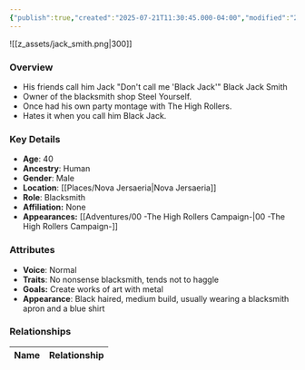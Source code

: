 ```yaml
---
{"publish":true,"created":"2025-07-21T11:30:45.000-04:00","modified":"2025-10-03T10:17:02.450-04:00","published":"2025-10-03T10:17:02.450-04:00","cssclasses":"","Age":"40","Ancestry":"Human","Gender":"Male","Location":["[[Nova Jersaeria]]"],"Role":["Blacksmith"],"Affiliation":["None"],"Appearances":["[[00 -The High Rollers Campaign-]]"]}
---
```



![[z_assets/jack_smith.png|300]]

### Overview
- His friends call him Jack "Don't call me 'Black Jack'" Black Jack Smith
- Owner of the blacksmith shop Steel Yourself.
- Once had his own party montage with The High Rollers.
- Hates it when you call him Black Jack.

### Key Details
- **Age**: 40
- **Ancestry**: Human
- **Gender**: Male
- **Location**: [[Places/Nova Jersaeria\|Nova Jersaeria]]
- **Role**: Blacksmith
- **Affiliation:** None
- **Appearances:** [[Adventures/00 -The High Rollers Campaign-\|00 -The High Rollers Campaign-]]

### Attributes
- **Voice**: Normal
- **Traits**: No nonsense blacksmith, tends not to haggle
- **Goals:** Create works of art with metal
- **Appearance**: Black haired, medium build, usually wearing a blacksmith apron and a blue shirt

### Relationships

| Name  | Relationship |
| ----- | ------------ |
